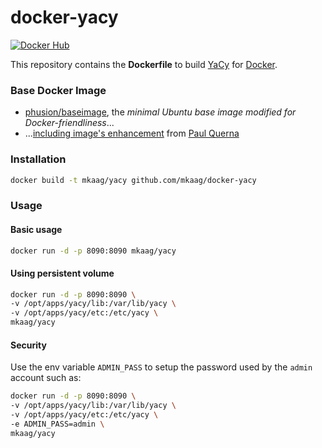 docker-yacy
===========

[![Docker Hub](https://img.shields.io/badge/docker-mkaag%2Fyacy-008bb8.svg)](https://registry.hub.docker.com/u/mkaag/yacy/)

This repository contains the **Dockerfile** to build [YaCy](http://www.yacy.net/) for [Docker](https://www.docker.com/).

### Base Docker Image

* [phusion/baseimage](https://github.com/phusion/baseimage-docker), the *minimal Ubuntu base image modified for Docker-friendliness*...
* ...[including image's enhancement](https://github.com/racker/docker-ubuntu-with-updates) from [Paul Querna](https://journal.paul.querna.org/articles/2013/10/15/docker-ubuntu-on-rackspace/)

### Installation

```bash
docker build -t mkaag/yacy github.com/mkaag/docker-yacy
```

### Usage

#### Basic usage

```bash
docker run -d -p 8090:8090 mkaag/yacy
```

#### Using persistent volume

```bash
docker run -d -p 8090:8090 \
-v /opt/apps/yacy/lib:/var/lib/yacy \
-v /opt/apps/yacy/etc:/etc/yacy \
mkaag/yacy
```

#### Security

Use the env variable `ADMIN_PASS` to setup the password used by the `admin` account such as:

```bash
docker run -d -p 8090:8090 \
-v /opt/apps/yacy/lib:/var/lib/yacy \
-v /opt/apps/yacy/etc:/etc/yacy \
-e ADMIN_PASS=admin \
mkaag/yacy
```